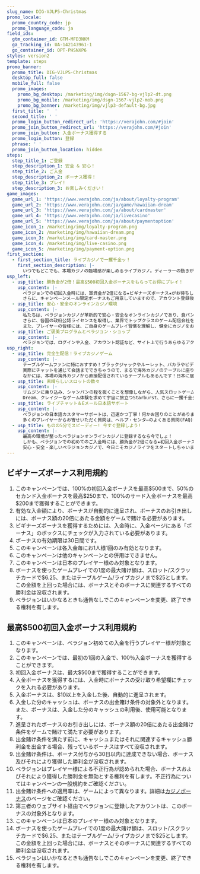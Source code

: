 ```yaml
---
slug_name: DIG-VJLP5-Christmas
promo_locale:
  promo_country_code: jp
  promo_language_code: ja
field_ids:
  gtm_container_id: GTM-MFD3NKM
  ga_tracking_id: UA-142143961-1
  go_container_id: OPT-PHSNXP6
styles: version2
template: steps
promo_banner:
  promo_title: DIG-VJLP5-Christmas
  desktop_full: false
  mobile_full: false
  promo_images:
    promo_bg_desktop: /marketing/img/dsgn-1567-bg-vjlp2-dt.png
    promo_bg_mobile: /marketing/img/dsgn-1567-vjlp2-mob.png
    promo_bg_banner: /marketing/img/vjlp3-default-bg.jpg
  first_title: '  '
  second_title: ' '
  promo_login_button_redirect_url: 'https://verajohn.com/#join'
  promo_join_button_redirect_url: 'https://verajohn.com/#join'
  promo_join_button: 入金ボーナス獲得する
  promo_login_button: 登録
  phrase: ' '
  promo_join_button_location: hidden
steps:
  step_title_1: ご登録
  step_description_1: 安全 & 安心！
  step_title_2: ご入金
  step_description_2: ボーナス獲得！
  step_title_3: プレイ!
  step_description_3: お楽しみください！
game_images:
  game_url_1: 'https://www.verajohn.com/ja/about/loyalty-program'
  game_url_2: 'https://www.verajohn.com/ja/game/hawaiian-dream'
  game_url_3: 'https://www.verajohn.com/ja/about/cardmaster'
  game_url_4: 'https://www.verajohn.com/ja/livecasino'
  game_url_5: 'https://www.verajohn.com/ja/about/paymentoption'
  game_icon_1: /marketing/img/loyalty-program.png
  game_icon_2: /marketing/img/hawaiian-dream.png
  game_icon_3: /marketing/img/card-master.png
  game_icon_4: /marketing/img/live-casino.png
  game_icon_5: /marketing/img/payment-option.png
first_section:
  - first_section_title: ライブカジノで一攫千金ッ！
    first_section_description: |-
      いつでもどこでも、本場カジノの臨場感が楽しめるライブカジノ。ディーラーの動きがリアルタイムで見えるので、イカサマの心配もありません。しかも、還元率は他のギャンブルよりもはるかに高いともいわれています。パチスロの一般的な還元率は約80%と言われていますが、オンラインカジノでは、なんと最低でも「95％」はあるんです！さぁ、日本No.1オンラインカジノのベラジョンで、今をときめく最先端のライブカジノを堪能しましょう！
usp_left:
  - usp_title: 勝負金が2倍！最高$500初回入金ボーナスをもらってお得にプレイ！
    usp_content: |-
      ベラジョンでの初回入金時には、軍資金が2倍になる★ビギナーズボーナス★がお待ちしています！最高$500までもらえる、100%入金ボーナスを受け取って、いろんなゲームにトライしてみましょう！
      さらに、キャンペーンメール限定ボーナスもご用意していますので、アカウント登録後、キャンペーンメールの配信設定をオンにすることをお忘れなく♪
  - usp_title: 安心・安全のオンラインカジノ環境
    usp_content: |-
      私たちは、ベラジョンカジノが革新的で安心・安全なオンラインカジノであり、食パン以来の大発明★と自負しています！経験豊富なプロ集団が、世界一楽しいエンターテイメントを目標に掲げて、最高のカジノ体験をお届けします！
      さらに、各国の政府公認ライセンスを取得し、業界でトップクラスのゲーム配信会社を導入。カジノで遊べる製品は、ランダム・ナンバー・ジェネレーターと呼ばれる、ゲーム結果をランダムに生成するシステムを利用しており、ゲームの公平性も第三者機関によって保証されています。
      また、プレイヤーの皆様には、ご自身のゲームプレイ習慣を理解し、健全にカジノをお楽しみいただきたいと思っています。当サイトでご利用いただける「自己規制」機能で、サイトへのアクセス制限や入金に上限を設定することが可能です。安心・安全に、楽しくカジノライフを始めちゃおう！
  - usp_title: ご褒美プログラムとベラジョン・ショップ
    usp_content: |-
      ベラジョンでは、ログインや入金、アカウント認証など、サイト上で行うあらゆるアクションにより、ご褒美としてコインがもらえます。これらのコインは、ベラジョン・ショップでのお得なアイテムを購入時に使用できちゃいます！コインが増えるとレベルも更新され、入金ボーナス、フリースピン、特定のゲームで利用できるボーナスなど、様々なアイテムの購入が可能になります。期間限定アイテムやお得なアイテムも盛りだくさん！中には、キャッシュに変換できるコインもありますよ！ベラジョン・ショップでは様々な人気アイテムを多数取り揃えていますので、ぜひ合わせてご利用ください♪
usp_right:
  - usp_title: 完全生配信！ライブカジノゲーム
    usp_content: |-
      テーブルゲームファンに特におすすめ！ブラックジャックやルーレット、バカラやビデオポーカーなど、バライティ豊かなゲームをと揃えています♪しかも、ライブカジノだから、リアルタイムでディーラーと対戦できるんです！
      実際にチャットを通じて会話までできちゃうので、まるで海外カジノのテーブルに座り、実際にディーラーと対戦してるかのような感覚を味わえます！
      なかには、本場の海外カジノから直接配信されているテーブルもあるんです！日本に居ながらにして本場カジノがお手軽に体験できちゃう、オンラインカジノならではのライブゲームはクセになること間違いなし★
  - usp_title: 素晴らしいスロットの数々
    usp_content: |-
      リムジンに乗り込み、シャンパンの栓を抜くことを想像しながら、人気スロットゲームをプレイし始めませんか？パチスロ風スロットの元祖、Hawaiian
      Dream、クレイジーなゲーム体験を求めて宇宙に旅立つStarburst、さらに一攫千金ジャックポットゲームなど。今すぐプレイして、お気に入りゲームを見つけてみてください！もちろん、パソコン、モバイルなど、利用端末に関わらず、いつでもどこでも最高のゲームをお楽しみいただけます！
  - usp_title: ライブチャット＆Eメール日本語サポート
    usp_content: |-
      ベラジョンの日本語カスタマーサポートは、迅速かつ丁寧！何かお困りのことがありましたら、お気軽にお問い合わせください♪
      多くのプレイヤーからお寄せいただく質問は、ヘルプ・センタ―のよくある質問(FAQ)または「ヘルプ」よりご確認いただけます。
  - usp_title: ものの5分でスピーディー! 今すぐ登録しよう!
    usp_content: |-
      最高の環境が整ったベラジョンオンラインカジノに登録するなら今でしょ！
      しかも、ベラジョンでの初めてのご入金時には、勝負金が2倍になる★初回入金ボーナス★が、最大$500までもらえます！
      安心・安全・楽しいベラジョンカジノで、今日こそカジノライフをスタートしちゃいましょう！グッドラック！
---
```

<section>
  <div>
    <h2>ビギナーズボーナス利用規約</h2>
    <ol>
        <li>このキャンペーンでは、100%の初回入金ボーナスを最高$500まで、50%のセカンド入金ボーナスを最高$250まで、100%のサード入金ボーナスを最高$200まで獲得することができます。
        </li>
        <li>
          有効な入金額により、ボーナスが自動的に進呈され、ボーナスのお引き出しには、ボーナス額の20倍にあたる金額をゲームで賭ける必要があります。
        </li>
        <li>
          ビギナーズボーナスを獲得するためには、入金時に、入金ページにある「ボーナス」のボックスにチェックが入力されている必要があります。
        </li>
        <li>
          ボーナスの有効期限は30日間です。
        </li>
        <li>
          このキャンペーンは各入金毎にお1人様1回のみ有効となります。
        </li>
        <li>
          このキャンペーンは他のキャンペーンとの併用はできません。
        </li>
        <li>
          このキャンペーンは日本のプレイヤー様のみ対象となります。
        </li>
        <li>
          ボーナスを使ったゲームプレイでの1度の最大賭け額は、スロット/スクラッチカードで$6.25、またはテーブルゲーム/ライブカジノまで$25とします。この金額を上回った場合には、ボーナスとそのボーナスに関連するすべての勝利金は没収されます。
        </li>
        <li>
          ベラジョンはいかなるときも通告なしでこのキャンペーンを変更、終了できる権利を有します。
        </li>
      </ol>
    <div class="separator" />
  </div>
</section>
<section>
  <div>
    <h2>最高$500初回入金ボーナス利用規約</h2>
    <ol>
        <li>このキャンペーンは、ベラジョン初めての入金を行うプレイヤー様が対象となります。</li>
        <li>このキャンペーンでは、最初の1回の入金で、100％入金ボーナスを獲得することができます。</li>
        <li>初回入金ボーナスは、最大$500まで獲得することができます。</li>
        <li>入金ボーナスを獲得するには、入金時にボーナスの受け取り希望欄にチェックを入れる必要があります。</li>
        <li>入金ボーナスは、$10以上を入金した後、自動的に進呈されます。</li>
        <li>入金した分のキャッシュは、ボーナスの出金賭け条件の対象外となります。また、ボーナスは、入金した分のキャッシュの利用後、使用可能となります。</li>
        <li>進呈されたボーナスのお引き出しには、ボーナス額の20倍にあたる出金賭け条件をゲームで賭けて満たす必要があります。</li>
        <li>出金賭け条件を満たす前に、キャッシュまたはそれに関連するキャッシュ勝利金を出金する場合、残っているボーナスはすべて没収されます。</li>
        <li>出金賭け条件は、ボーナス付与から30日以内に達成できない場合、ボーナス及びそれにより獲得した勝利金が没収されます。</li>
        <li>ベラジョンはプレイヤー様による不正行為が認められた場合、ボーナスおよびそれにより獲得した勝利金を無効とする権利を有します。不正行為についてはキャンペーンの一般規約をご確認ください。</li>
        <li>出金賭け条件への適用率は、ゲームによって異なります。詳細は<a href="https://www.verajohn.com/ja/about/our-casino-bonuses">カジノボーナス</a>のページをご確認ください。</li>
        <li>第三者のウェブサイト経由でベラジョンに登録したアカウントは、このボーナスの対象外となります。</li>
        <li>このキャンペーンは日本のプレイヤー様のみ対象となります。</li>
        <li>ボーナスを使ったゲームプレイでの1度の最大賭け額は、スロット/スクラッチカードで$6.25、またはテーブルゲーム/ライブカジノまで$25とします。この金額を上回った場合には、ボーナスとそのボーナスに関連するすべての勝利金は没収されます。</li>
        <li>ベラジョンはいかなるときも通告なしでこのキャンペーンを変更、終了できる権利を有します。</li>
    </ol>
  </div>
</section>
